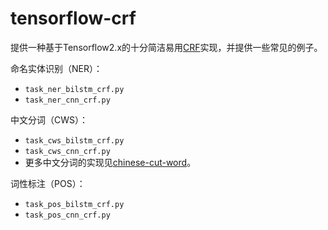 # tensorflow-crf

提供一种基于Tensorflow2.x的十分简洁易用[CRF](./crf.py)实现，并提供一些常见的例子。



命名实体识别（NER）：

- `task_ner_bilstm_crf.py`
- `task_ner_cnn_crf.py`

中文分词（CWS）：

- `task_cws_bilstm_crf.py`
- `task_cws_cnn_crf.py`
- 更多中文分词的实现见[chinese-cut-word](https://github.com/allenwind/chinese-cut-word)。

词性标注（POS）：

- `task_pos_bilstm_crf.py`
- `task_pos_cnn_crf.py`
